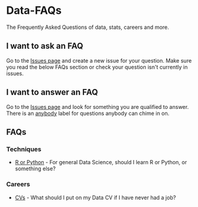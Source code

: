 # Data-FAQs
The Frequently Asked Questions of data, stats, careers and more.

## I want to ask an FAQ
Go to the [Issues page](https://github.com/UKDataServiceOpen/Data-FAQs/issues) and create a new issue for your question. Make sure you read the below FAQs section or check your question isn't currently in issues.

## I want to answer an FAQ
Go to the [Issues page](https://github.com/UKDataServiceOpen/Data-FAQs/issues) and look for something you are qualified to answer. There is an [anybody](https://github.com/UKDataServiceOpen/Data-FAQs/labels/anybody) label for questions anybody can chime in on.

## FAQs
### Techniques
* [R or Python](https://github.com/UKDataServiceOpen/Data-FAQs/issues/2) - For general Data Science, should I learn R or Python, or something else?

### Careers
* [CVs](https://github.com/UKDataServiceOpen/Data-FAQs/issues/3) - What should I put on my Data CV if I have never had a job?
